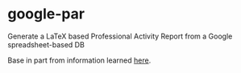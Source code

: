 # google-par
Generate a LaTeX based Professional Activity Report from a Google spreadsheet-based DB

Base in part from information learned [here]( https://www.twilio.com/blog/2017/02/an-easy-way-to-read-and-write-to-a-google-spreadsheet-in-python.html).
